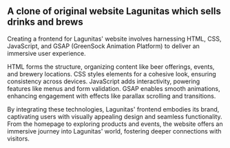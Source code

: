 ## A clone of original website Lagunitas which sells drinks and brews

Creating a frontend for Lagunitas' website involves harnessing HTML, CSS, JavaScript, and GSAP (GreenSock Animation Platform) to deliver an immersive user experience.

HTML forms the structure, organizing content like beer offerings, events, and brewery locations. CSS styles elements for a cohesive look, ensuring consistency across devices. JavaScript adds interactivity, powering features like menus and form validation. GSAP enables smooth animations, enhancing engagement with effects like parallax scrolling and transitions.

By integrating these technologies, Lagunitas' frontend embodies its brand, captivating users with visually appealing design and seamless functionality. From the homepage to exploring products and events, the website offers an immersive journey into Lagunitas' world, fostering deeper connections with visitors.
